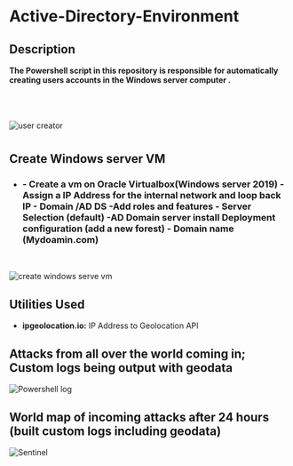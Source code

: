 <h1>Active-Directory-Environment</h1>


<h2>Description</h2>
<b>The Powershell script in this repository is responsible for automatically creating users accounts in the Windows server computer .
</b>
<br />
<br />
<br />
<br />

![user creator](https://github.com/sakhilesk/Active-Directory-Environment/assets/89784327/a2fc4895-49d8-4281-8166-37a1d304f3fa)

<p align="center">
<h1 Script for creating new users automatically in the Windows server computer"/>
</p>
<h2>Create Windows server VM</h2>

- <h3> - Create a vm on Oracle Virtualbox(Windows server 2019)
       - Assign a IP Address for the internal network and loop back IP
       - Domain /AD DS 
       -Add roles and features 
       - Server Selection (default)
       -AD Domain server install
       Deployment configuration (add a new forest)
       - Domain name (Mydoamin.com)
<br>

  </h3>

  ![create windows serve vm](https://github.com/sakhilesk/Active-Directory-Environment/assets/89784327/c07d0424-8b38-47c1-b618-76703cb64713)

<h2>Utilities Used</h2>

- <b>ipgeolocation.io:</b> IP Address to Geolocation API

<h2>Attacks from all over the world coming in; Custom logs being output with geodata</h2>

![Powershell log](https://github.com/sakhilesk/Sentinel-Lab/assets/89784327/ce31f142-8dab-4529-88ad-03c1eae4430f)

<h2>World map of incoming attacks after 24 hours (built custom logs including geodata)</h2>

![Sentinel](https://github.com/sakhilesk/Sentinel-Lab/assets/89784327/d0421cdd-abf1-43f8-ba4f-d5799bcc6291)

<!--
 ```diff
- text in red
+ text in green
! text in orange
# text in gray
@@ text in purple (and bold)@@
```
--!>
